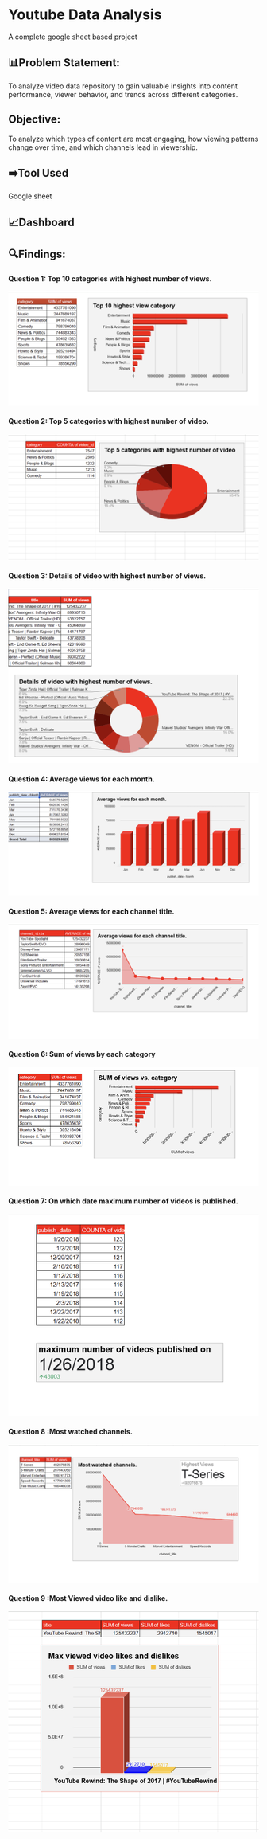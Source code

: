 
# Youtube Data Analysis 
A complete google sheet based project  

## 📊Problem Statement:
To analyze video data repository to gain valuable insights into content performance, viewer behavior, and trends across different categories.
## Objective:
To analyze which types of content are most engaging, how viewing patterns change over time, and which channels lead in viewership.

## ➡️Tool Used 
Google sheet 

## 📈Dashboard 



## 🔍Findings:
#### Question 1: Top 10 categories with highest number of views.

![img](https://github.com/AnkitRangari/Youtube-data-analysis-/blob/main/1.png)

#### Question 2: Top 5 categories with highest number of video.
![img2](https://github.com/AnkitRangari/Youtube-data-analysis-/blob/main/2.png)

#### Question 3: Details of video with highest number of views.
![img3](https://github.com/AnkitRangari/Youtube-data-analysis-/blob/main/3.png)

#### Question 4: Average views for each month.
![img4](https://github.com/AnkitRangari/Youtube-data-analysis-/blob/main/4.png)

#### Question 5: Average views for each channel title.
![img5](https://github.com/AnkitRangari/Youtube-data-analysis-/blob/main/5.png)

#### Question 6: Sum of views by each category 
![img6](6.png)

#### Question 7: On which date maximum number of videos is published.
![img6](https://github.com/AnkitRangari/Youtube-data-analysis-/blob/main/7.png)

#### Question 8 :Most watched channels.
![img7](8.png)

#### Question 9 :Most Viewed video like and dislike.
![img](https://github.com/AnkitRangari/Youtube-data-analysis-/blob/main/9.png)

